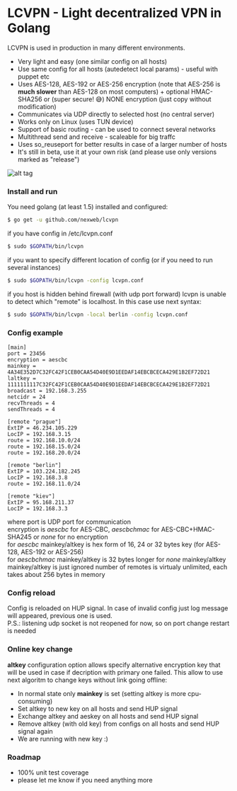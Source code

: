 # LCVPN - Light decentralized VPN in Golang

LCVPN is used in production in many different environments.
  - Very light and easy (one similar config on all hosts)
  - Use same config for all hosts (autedetect local params) - useful with puppet etc
  - Uses AES-128, AES-192 or AES-256 encryption (note that AES-256 is **much slower** than AES-128 on most computers) + optional HMAC-SHA256 or (super secure! 😅) NONE encryption (just copy without modification)
  - Communicates via UDP directly to selected host (no central server)
  - Works only on Linux (uses TUN device)
  - Support of basic routing - can be used to connect several networks
  - Multithread send and receive - scaleable for big traffc
  - Uses so_reuseport for better results in case of a larger number of hosts
  - It's still in beta, use it at your own risk (and please use only versions marked as "release")

![alt tag](https://raw.githubusercontent.com/nexweb/lcvpn/master/topology.png)

### Install and run

You need golang (at least 1.5) installed and configured:

```sh
$ go get -u github.com/nexweb/lcvpn
```

if you have config in /etc/lcvpn.conf

```sh
$ sudo $GOPATH/bin/lcvpn
```

if you want to specify different location of config (or if you need to run several instances)

```sh
$ sudo $GOPATH/bin/lcvpn -config lcvpn.conf
```
if you host is hidden behind firewall (with udp port forward) lcvpn is unable to detect
which "remote" is localhost. In this case use next syntax:

```sh
$ sudo $GOPATH/bin/lcvpn -local berlin -config lcvpn.conf
```


### Config example

```
[main]
port = 23456
encryption = aescbc
mainkey = 4A34E352D7C32FC42F1CEB0CAA54D40E9D1EEDAF14EBCBCECA429E1B2EF72D21
laltkey = 1111111117C32FC42F1CEB0CAA54D40E9D1EEDAF14EBCBCECA429E1B2EF72D21
broadcast = 192.168.3.255
netcidr = 24
recvThreads = 4
sendThreads = 4

[remote "prague"]
ExtIP = 46.234.105.229
LocIP = 192.168.3.15
route = 192.168.10.0/24
route = 192.168.15.0/24
route = 192.168.20.0/24

[remote "berlin"]
ExtIP = 103.224.182.245
LocIP = 192.168.3.8
route = 192.168.11.0/24

[remote "kiev"]
ExtIP = 95.168.211.37
LocIP = 192.168.3.3
```

where port is UDP port for communication  
encryption is *aescbc* for AES-CBC, *aescbchmac* for AES-CBC+HMAC-SHA245 or *none* for no encryption  
for *aescbc* mainkey/altkey is hex form of 16, 24 or 32 bytes key (for AES-128, AES-192 or AES-256)  
for *aescbchmac* mainkey/altkey is 32 bytes longer
for *none* mainkey/altkey mainkey/altkey is just ignored
number of remotes is virtualy unlimited, each takes about 256 bytes in memory  

### Config reload

Config is reloaded on HUP signal. In case of invalid config just log message will appeared, previous one is used.  
P.S.: listening udp socket is not reopened for now, so on port change restart is needed

### Online key change

**altkey** configuration option allows specify alternative encryption key that will be used in case if decription with primary
one failed. This allow to use next algoritm to change keys without link going offline:
  - In normal state only **mainkey** is set (setting altkey is more cpu-consuming)
  - Set altkey to new key on all hosts and send HUP signal
  - Exchange altkey and aeskey on all hosts and send HUP signal
  - Remove altkey (with old key) from configs on all hosts and send HUP signal again
  - We are running with new key :)

### Roadmap

* 100% unit test coverage
* please let me know if you need anything more
